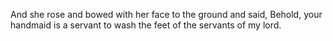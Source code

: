 And she rose and bowed with her face to the ground and said, Behold, your handmaid is a servant to wash the feet of the servants of my lord.
